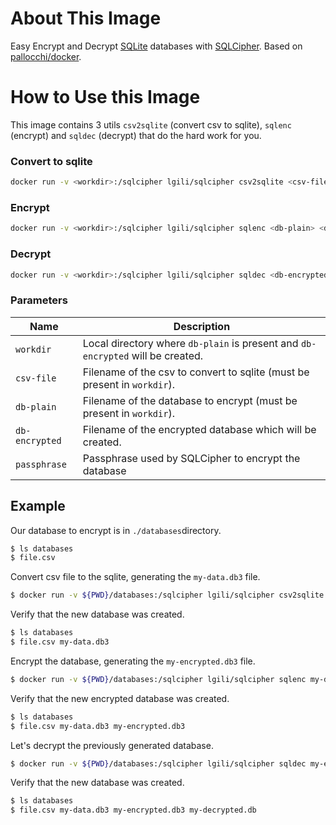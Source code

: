 # About This Image

Easy Encrypt and Decrypt [SQLite](https://www.sqlite.org) databases with [SQLCipher](https://www.zetetic.net/sqlcipher).
Based on [pallocchi/docker](https://github.com/pallocchi/docker/issues).

# How to Use this Image

This image contains 3 utils `csv2sqlite` (convert csv to sqlite), `sqlenc` (encrypt) and `sqldec` (decrypt) that do the hard work for you.

### Convert to sqlite

```bash
docker run -v <workdir>:/sqlcipher lgili/sqlcipher csv2sqlite <csv-file> <db-plain> <table-name>
```

### Encrypt

```bash
docker run -v <workdir>:/sqlcipher lgili/sqlcipher sqlenc <db-plain> <db-encrypted> <PASSPHRASE>
```

### Decrypt

```bash
docker run -v <workdir>:/sqlcipher lgili/sqlcipher sqldec <db-encrypted> <db-plain> <PASSPHRASE>
```
### Parameters

| Name                       | Description                                                                                                                           |
|----------------------------|---------------------------------------------------------------------------------------------------------------------|
| `workdir`                | Local directory where `db-plain` is present and  `db-encrypted` will be created. |
| `csv-file`               | Filename of the csv to convert to sqlite (must be present in `workdir`). 
| `db-plain`               | Filename of the database to encrypt (must be present in `workdir`).                       |
| `db-encrypted`      | Filename of the encrypted database which will be created.                                         |
| `passphrase`         | Passphrase used by SQLCipher to encrypt the database                                              |

## Example

Our database to encrypt is in `./databases`directory.

```bash
$ ls databases
$ file.csv
```
Convert csv file to the sqlite, generating the `my-data.db3` file.

```bash
$ docker run -v ${PWD}/databases:/sqlcipher lgili/sqlcipher csv2sqlite file.csv my-data.db3 table
```
Verify that the new database was created.
```bash
$ ls databases
$ file.csv my-data.db3
```

Encrypt the database, generating the `my-encrypted.db3` file.

```bash
$ docker run -v ${PWD}/databases:/sqlcipher lgili/sqlcipher sqlenc my-data.db3 my-encrypted.db3 password
```

Verify that the new encrypted database was created.

```bash
$ ls databases
$ file.csv my-data.db3 my-encrypted.db3
```

Let's decrypt the previously generated database.

```bash
$ docker run -v ${PWD}/databases:/sqlcipher lgili/sqlcipher sqldec my-encrypted.db3 my-decrypted.db3 password
```

Verify that the new database was created.

```bash
$ ls databases
$ file.csv my-data.db3 my-encrypted.db3 my-decrypted.db
```




